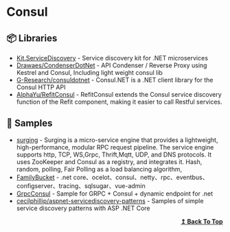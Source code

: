 
# Consul

## 📦 Libraries
- [Kit.ServiceDiscovery](https://github.com/Chatham/Kit.ServiceDiscovery) - Service discovery kit for .NET microservices
- [Drawaes/CondenserDotNet](https://github.com/Drawaes/CondenserDotNet) - API Condenser / Reverse Proxy using Kestrel and Consul, Including light weight consul lib
- [G-Research/consuldotnet](https://github.com/G-Research/consuldotnet) - Consul.NET is a .NET client library for the Consul HTTP API
- [AlphaYu/RefitConsul](https://github.com/AlphaYu/RefitConsul) - RefitConsul extends the Consul service discovery function of the Refit component, making it easier to call Restful services.
## 🚀 Samples
- [surging](https://github.com/fanliang11/surging) - Surging is a micro-service engine that provides a lightweight, high-performance, modular RPC request pipeline. The service engine supports http, TCP, WS,Grpc, Thrift,Mqtt, UDP, and DNS protocols. It uses ZooKeeper and Consul as a registry, and integrates it. Hash, random, polling, Fair Polling as a load balancing algorithm,
- [FamilyBucket](https://github.com/q315523275/FamilyBucket) - .net core、ocelot、consul、netty、rpc、eventbus、configserver、tracing、sqlsugar、vue-admin
- [GrpcConsul](https://github.com/pchalamet/GrpcConsul) - Sample for GRPC + Consul + dynamic endpoint for .net
- [cecilphillip/aspnet-servicediscovery-patterns](https://github.com/cecilphillip/aspnet-servicediscovery-patterns) - Samples of simple service discovery patterns with ASP .NET Core

<div align="right">
  <b><a href="#contents">↥ Back To Top</a></b>
</div>

